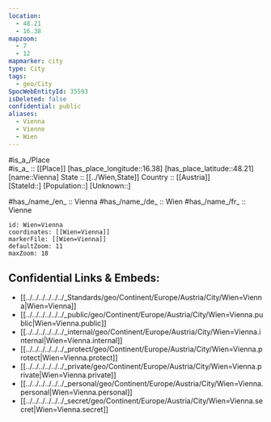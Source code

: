 ```yaml
---
location:
  - 48.21
  - 16.38
mapzoom:
  - 7
  - 12
mapmarker: city
type: City
tags:
  - geo/City
SpocWebEntityId: 35593
isDeleted: false
confidential: public
aliases:
  - Vienna
  - Vienne
  - Wien
---
```



#is_a_/Place  
#is_a_ :: [[Place]] 
[has_place_longitude::16.38] 
[has_place_latitude::48.21] 
[name::Vienna] 
State ::  [[../Wien,State]] 
Country :: [[Austria]]  
[StateId::] 
[Population::] 
[Unknown::] 



#has_/name_/en_ :: Vienna 
#has_/name_/de_ :: Wien 
#has_/name_/fr_ :: Vienne 



```leaflet
id: Wien=Vienna
coordinates: [[Wien=Vienna]] 
markerFile: [[Wien=Vienna]] 
defaultZoom: 11 
maxZoom: 18
```


## Confidential Links & Embeds: 
- [[../../../../../../_Standards/geo/Continent/Europe/Austria/City/Wien=Vienna|Wien=Vienna]] 
- [[../../../../../../_public/geo/Continent/Europe/Austria/City/Wien=Vienna.public|Wien=Vienna.public]] 
- [[../../../../../../_internal/geo/Continent/Europe/Austria/City/Wien=Vienna.internal|Wien=Vienna.internal]] 
- [[../../../../../../_protect/geo/Continent/Europe/Austria/City/Wien=Vienna.protect|Wien=Vienna.protect]] 
- [[../../../../../../_private/geo/Continent/Europe/Austria/City/Wien=Vienna.private|Wien=Vienna.private]] 
- [[../../../../../../_personal/geo/Continent/Europe/Austria/City/Wien=Vienna.personal|Wien=Vienna.personal]] 
- [[../../../../../../_secret/geo/Continent/Europe/Austria/City/Wien=Vienna.secret|Wien=Vienna.secret]] 
